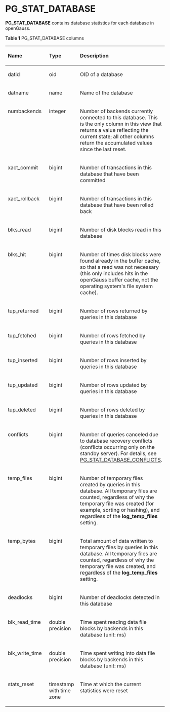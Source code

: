 # PG\_STAT\_DATABASE<a name="EN-US_TOPIC_0289900750"></a>

**PG\_STAT\_DATABASE**  contains database statistics for each database in openGauss.

**Table  1**  PG\_STAT\_DATABASE columns

<a name="en-us_topic_0283137044_en-us_topic_0237122445_en-us_topic_0059777912_t947bc88fa574402e92984bb8bb451725"></a>
<table><thead align="left"><tr id="en-us_topic_0283137044_en-us_topic_0237122445_en-us_topic_0059777912_r7cf6577310c642149ebf3ff3716efd75"><th class="cellrowborder" valign="top" width="25.85%" id="mcps1.2.4.1.1"><p id="en-us_topic_0283137044_en-us_topic_0237122445_en-us_topic_0059777912_a1ad6ef8807a34b82905d447c065e8437"><a name="en-us_topic_0283137044_en-us_topic_0237122445_en-us_topic_0059777912_a1ad6ef8807a34b82905d447c065e8437"></a><a name="en-us_topic_0283137044_en-us_topic_0237122445_en-us_topic_0059777912_a1ad6ef8807a34b82905d447c065e8437"></a>Name</p>
</th>
<th class="cellrowborder" valign="top" width="19.46%" id="mcps1.2.4.1.2"><p id="en-us_topic_0283137044_en-us_topic_0237122445_en-us_topic_0059777912_ace5f1a7999264b1e8e88d236071c4b9a"><a name="en-us_topic_0283137044_en-us_topic_0237122445_en-us_topic_0059777912_ace5f1a7999264b1e8e88d236071c4b9a"></a><a name="en-us_topic_0283137044_en-us_topic_0237122445_en-us_topic_0059777912_ace5f1a7999264b1e8e88d236071c4b9a"></a>Type</p>
</th>
<th class="cellrowborder" valign="top" width="54.690000000000005%" id="mcps1.2.4.1.3"><p id="en-us_topic_0283137044_en-us_topic_0237122445_en-us_topic_0059777912_ac46c855ddf0842d0b51a1a8ccc467e3f"><a name="en-us_topic_0283137044_en-us_topic_0237122445_en-us_topic_0059777912_ac46c855ddf0842d0b51a1a8ccc467e3f"></a><a name="en-us_topic_0283137044_en-us_topic_0237122445_en-us_topic_0059777912_ac46c855ddf0842d0b51a1a8ccc467e3f"></a>Description</p>
</th>
</tr>
</thead>
<tbody><tr id="en-us_topic_0283137044_en-us_topic_0237122445_en-us_topic_0059777912_r6a8aac0599074b71846aea40259fb80e"><td class="cellrowborder" valign="top" width="25.85%" headers="mcps1.2.4.1.1 "><p id="en-us_topic_0283137044_en-us_topic_0237122445_en-us_topic_0059777912_a9622bfeaa1dc4c7a95a8cbcd10ac4b67"><a name="en-us_topic_0283137044_en-us_topic_0237122445_en-us_topic_0059777912_a9622bfeaa1dc4c7a95a8cbcd10ac4b67"></a><a name="en-us_topic_0283137044_en-us_topic_0237122445_en-us_topic_0059777912_a9622bfeaa1dc4c7a95a8cbcd10ac4b67"></a>datid</p>
</td>
<td class="cellrowborder" valign="top" width="19.46%" headers="mcps1.2.4.1.2 "><p id="en-us_topic_0283137044_en-us_topic_0237122445_en-us_topic_0059777912_a042e5d623409436e935c4156e53b6257"><a name="en-us_topic_0283137044_en-us_topic_0237122445_en-us_topic_0059777912_a042e5d623409436e935c4156e53b6257"></a><a name="en-us_topic_0283137044_en-us_topic_0237122445_en-us_topic_0059777912_a042e5d623409436e935c4156e53b6257"></a>oid</p>
</td>
<td class="cellrowborder" valign="top" width="54.690000000000005%" headers="mcps1.2.4.1.3 "><p id="en-us_topic_0283137044_en-us_topic_0237122445_en-us_topic_0059777912_a8d69baaae44e47b58f1c3d2aa2dde316"><a name="en-us_topic_0283137044_en-us_topic_0237122445_en-us_topic_0059777912_a8d69baaae44e47b58f1c3d2aa2dde316"></a><a name="en-us_topic_0283137044_en-us_topic_0237122445_en-us_topic_0059777912_a8d69baaae44e47b58f1c3d2aa2dde316"></a>OID of a database</p>
</td>
</tr>
<tr id="en-us_topic_0283137044_en-us_topic_0237122445_en-us_topic_0059777912_r0cb3b685e5824777803d36597269bfc2"><td class="cellrowborder" valign="top" width="25.85%" headers="mcps1.2.4.1.1 "><p id="en-us_topic_0283137044_en-us_topic_0237122445_en-us_topic_0059777912_aae650770591443c78dad1be6f5180b40"><a name="en-us_topic_0283137044_en-us_topic_0237122445_en-us_topic_0059777912_aae650770591443c78dad1be6f5180b40"></a><a name="en-us_topic_0283137044_en-us_topic_0237122445_en-us_topic_0059777912_aae650770591443c78dad1be6f5180b40"></a>datname</p>
</td>
<td class="cellrowborder" valign="top" width="19.46%" headers="mcps1.2.4.1.2 "><p id="en-us_topic_0283137044_en-us_topic_0237122445_en-us_topic_0059777912_a24cb6276441d4afc933b448e11bf8fdf"><a name="en-us_topic_0283137044_en-us_topic_0237122445_en-us_topic_0059777912_a24cb6276441d4afc933b448e11bf8fdf"></a><a name="en-us_topic_0283137044_en-us_topic_0237122445_en-us_topic_0059777912_a24cb6276441d4afc933b448e11bf8fdf"></a>name</p>
</td>
<td class="cellrowborder" valign="top" width="54.690000000000005%" headers="mcps1.2.4.1.3 "><p id="en-us_topic_0283137044_en-us_topic_0237122445_en-us_topic_0059777912_a4723913e9b6c4846ab1eb26b4d4bc275"><a name="en-us_topic_0283137044_en-us_topic_0237122445_en-us_topic_0059777912_a4723913e9b6c4846ab1eb26b4d4bc275"></a><a name="en-us_topic_0283137044_en-us_topic_0237122445_en-us_topic_0059777912_a4723913e9b6c4846ab1eb26b4d4bc275"></a>Name of the database</p>
</td>
</tr>
<tr id="en-us_topic_0283137044_en-us_topic_0237122445_en-us_topic_0059777912_rea32c3beefde49abb8a86fbc699c81ce"><td class="cellrowborder" valign="top" width="25.85%" headers="mcps1.2.4.1.1 "><p id="en-us_topic_0283137044_en-us_topic_0237122445_en-us_topic_0059777912_af4bb49e41f484e4fbb17a7ba12b3cb26"><a name="en-us_topic_0283137044_en-us_topic_0237122445_en-us_topic_0059777912_af4bb49e41f484e4fbb17a7ba12b3cb26"></a><a name="en-us_topic_0283137044_en-us_topic_0237122445_en-us_topic_0059777912_af4bb49e41f484e4fbb17a7ba12b3cb26"></a>numbackends</p>
</td>
<td class="cellrowborder" valign="top" width="19.46%" headers="mcps1.2.4.1.2 "><p id="en-us_topic_0283137044_en-us_topic_0237122445_en-us_topic_0059777912_a15020e534dd34f78a5daa1c552f94903"><a name="en-us_topic_0283137044_en-us_topic_0237122445_en-us_topic_0059777912_a15020e534dd34f78a5daa1c552f94903"></a><a name="en-us_topic_0283137044_en-us_topic_0237122445_en-us_topic_0059777912_a15020e534dd34f78a5daa1c552f94903"></a>integer</p>
</td>
<td class="cellrowborder" valign="top" width="54.690000000000005%" headers="mcps1.2.4.1.3 "><p id="en-us_topic_0283137044_en-us_topic_0237122445_en-us_topic_0059777912_a8d434ffeb00a4fb9ac45118daef0f412"><a name="en-us_topic_0283137044_en-us_topic_0237122445_en-us_topic_0059777912_a8d434ffeb00a4fb9ac45118daef0f412"></a><a name="en-us_topic_0283137044_en-us_topic_0237122445_en-us_topic_0059777912_a8d434ffeb00a4fb9ac45118daef0f412"></a>Number of backends currently connected to this database. This is the only column in this view that returns a value reflecting the current state; all other columns return the accumulated values since the last reset.</p>
</td>
</tr>
<tr id="en-us_topic_0283137044_en-us_topic_0237122445_en-us_topic_0059777912_r85107e99422841c7b2c3899ec919776f"><td class="cellrowborder" valign="top" width="25.85%" headers="mcps1.2.4.1.1 "><p id="en-us_topic_0283137044_en-us_topic_0237122445_en-us_topic_0059777912_afc9b3486f3664ab68db8a48a338cd7b9"><a name="en-us_topic_0283137044_en-us_topic_0237122445_en-us_topic_0059777912_afc9b3486f3664ab68db8a48a338cd7b9"></a><a name="en-us_topic_0283137044_en-us_topic_0237122445_en-us_topic_0059777912_afc9b3486f3664ab68db8a48a338cd7b9"></a>xact_commit</p>
</td>
<td class="cellrowborder" valign="top" width="19.46%" headers="mcps1.2.4.1.2 "><p id="en-us_topic_0283137044_en-us_topic_0237122445_en-us_topic_0059777912_aecaa4215ab40404dbc79a473ffec665d"><a name="en-us_topic_0283137044_en-us_topic_0237122445_en-us_topic_0059777912_aecaa4215ab40404dbc79a473ffec665d"></a><a name="en-us_topic_0283137044_en-us_topic_0237122445_en-us_topic_0059777912_aecaa4215ab40404dbc79a473ffec665d"></a>bigint</p>
</td>
<td class="cellrowborder" valign="top" width="54.690000000000005%" headers="mcps1.2.4.1.3 "><p id="en-us_topic_0283137044_en-us_topic_0237122445_en-us_topic_0059777912_a94299f4c44604809835dc050ca4b9286"><a name="en-us_topic_0283137044_en-us_topic_0237122445_en-us_topic_0059777912_a94299f4c44604809835dc050ca4b9286"></a><a name="en-us_topic_0283137044_en-us_topic_0237122445_en-us_topic_0059777912_a94299f4c44604809835dc050ca4b9286"></a>Number of transactions in this database that have been committed</p>
</td>
</tr>
<tr id="en-us_topic_0283137044_en-us_topic_0237122445_en-us_topic_0059777912_r3b7e1d92887e448b993d2a7a71577e4e"><td class="cellrowborder" valign="top" width="25.85%" headers="mcps1.2.4.1.1 "><p id="en-us_topic_0283137044_en-us_topic_0237122445_en-us_topic_0059777912_a1894a1119bd3496f9e910e4ec51d92aa"><a name="en-us_topic_0283137044_en-us_topic_0237122445_en-us_topic_0059777912_a1894a1119bd3496f9e910e4ec51d92aa"></a><a name="en-us_topic_0283137044_en-us_topic_0237122445_en-us_topic_0059777912_a1894a1119bd3496f9e910e4ec51d92aa"></a>xact_rollback</p>
</td>
<td class="cellrowborder" valign="top" width="19.46%" headers="mcps1.2.4.1.2 "><p id="en-us_topic_0283137044_en-us_topic_0237122445_en-us_topic_0059777912_a2a20ae6e31604ef1a0ff6b441d60fc11"><a name="en-us_topic_0283137044_en-us_topic_0237122445_en-us_topic_0059777912_a2a20ae6e31604ef1a0ff6b441d60fc11"></a><a name="en-us_topic_0283137044_en-us_topic_0237122445_en-us_topic_0059777912_a2a20ae6e31604ef1a0ff6b441d60fc11"></a>bigint</p>
</td>
<td class="cellrowborder" valign="top" width="54.690000000000005%" headers="mcps1.2.4.1.3 "><p id="en-us_topic_0283137044_en-us_topic_0237122445_en-us_topic_0059777912_ab8bdd098f2f6462eaeff687dd3fa4260"><a name="en-us_topic_0283137044_en-us_topic_0237122445_en-us_topic_0059777912_ab8bdd098f2f6462eaeff687dd3fa4260"></a><a name="en-us_topic_0283137044_en-us_topic_0237122445_en-us_topic_0059777912_ab8bdd098f2f6462eaeff687dd3fa4260"></a>Number of transactions in this database that have been rolled back</p>
</td>
</tr>
<tr id="en-us_topic_0283137044_en-us_topic_0237122445_en-us_topic_0059777912_r1b28bd5fdab24ccc86fa809fd2596c29"><td class="cellrowborder" valign="top" width="25.85%" headers="mcps1.2.4.1.1 "><p id="en-us_topic_0283137044_en-us_topic_0237122445_en-us_topic_0059777912_a3f90346ec2ef481fb69d707a0566d21b"><a name="en-us_topic_0283137044_en-us_topic_0237122445_en-us_topic_0059777912_a3f90346ec2ef481fb69d707a0566d21b"></a><a name="en-us_topic_0283137044_en-us_topic_0237122445_en-us_topic_0059777912_a3f90346ec2ef481fb69d707a0566d21b"></a>blks_read</p>
</td>
<td class="cellrowborder" valign="top" width="19.46%" headers="mcps1.2.4.1.2 "><p id="en-us_topic_0283137044_en-us_topic_0237122445_en-us_topic_0059777912_aea5bcf9d169441beb3e235dc1ef24dce"><a name="en-us_topic_0283137044_en-us_topic_0237122445_en-us_topic_0059777912_aea5bcf9d169441beb3e235dc1ef24dce"></a><a name="en-us_topic_0283137044_en-us_topic_0237122445_en-us_topic_0059777912_aea5bcf9d169441beb3e235dc1ef24dce"></a>bigint</p>
</td>
<td class="cellrowborder" valign="top" width="54.690000000000005%" headers="mcps1.2.4.1.3 "><p id="en-us_topic_0283137044_en-us_topic_0237122445_en-us_topic_0059777912_ac9fa9aec656749ada35ef9a5ade18c45"><a name="en-us_topic_0283137044_en-us_topic_0237122445_en-us_topic_0059777912_ac9fa9aec656749ada35ef9a5ade18c45"></a><a name="en-us_topic_0283137044_en-us_topic_0237122445_en-us_topic_0059777912_ac9fa9aec656749ada35ef9a5ade18c45"></a>Number of disk blocks read in this database</p>
</td>
</tr>
<tr id="en-us_topic_0283137044_en-us_topic_0237122445_en-us_topic_0059777912_r91416c5188d24625815de65f5f994d55"><td class="cellrowborder" valign="top" width="25.85%" headers="mcps1.2.4.1.1 "><p id="en-us_topic_0283137044_en-us_topic_0237122445_en-us_topic_0059777912_a87d0fc493fbb44388b5675671599666d"><a name="en-us_topic_0283137044_en-us_topic_0237122445_en-us_topic_0059777912_a87d0fc493fbb44388b5675671599666d"></a><a name="en-us_topic_0283137044_en-us_topic_0237122445_en-us_topic_0059777912_a87d0fc493fbb44388b5675671599666d"></a>blks_hit</p>
</td>
<td class="cellrowborder" valign="top" width="19.46%" headers="mcps1.2.4.1.2 "><p id="en-us_topic_0283137044_en-us_topic_0237122445_en-us_topic_0059777912_a88c07bf3c0a04c4485d6b195125b690f"><a name="en-us_topic_0283137044_en-us_topic_0237122445_en-us_topic_0059777912_a88c07bf3c0a04c4485d6b195125b690f"></a><a name="en-us_topic_0283137044_en-us_topic_0237122445_en-us_topic_0059777912_a88c07bf3c0a04c4485d6b195125b690f"></a>bigint</p>
</td>
<td class="cellrowborder" valign="top" width="54.690000000000005%" headers="mcps1.2.4.1.3 "><p id="en-us_topic_0283137044_en-us_topic_0237122445_en-us_topic_0059777912_aeb6ded094606479ba7d012c4e4670d26"><a name="en-us_topic_0283137044_en-us_topic_0237122445_en-us_topic_0059777912_aeb6ded094606479ba7d012c4e4670d26"></a><a name="en-us_topic_0283137044_en-us_topic_0237122445_en-us_topic_0059777912_aeb6ded094606479ba7d012c4e4670d26"></a>Number of times disk blocks were found already in the buffer cache, so that a read was not necessary (this only includes hits in the openGauss buffer cache, not the operating system's file system cache).</p>
</td>
</tr>
<tr id="en-us_topic_0283137044_en-us_topic_0237122445_en-us_topic_0059777912_rb8964a8fecd84f6f95ad94c13b5b3c3a"><td class="cellrowborder" valign="top" width="25.85%" headers="mcps1.2.4.1.1 "><p id="en-us_topic_0283137044_en-us_topic_0237122445_en-us_topic_0059777912_a81dc1d66ea5342e69ead00267b3e2477"><a name="en-us_topic_0283137044_en-us_topic_0237122445_en-us_topic_0059777912_a81dc1d66ea5342e69ead00267b3e2477"></a><a name="en-us_topic_0283137044_en-us_topic_0237122445_en-us_topic_0059777912_a81dc1d66ea5342e69ead00267b3e2477"></a>tup_returned</p>
</td>
<td class="cellrowborder" valign="top" width="19.46%" headers="mcps1.2.4.1.2 "><p id="en-us_topic_0283137044_en-us_topic_0237122445_en-us_topic_0059777912_a40a5ba5350c84cd09cb7344c1a7942db"><a name="en-us_topic_0283137044_en-us_topic_0237122445_en-us_topic_0059777912_a40a5ba5350c84cd09cb7344c1a7942db"></a><a name="en-us_topic_0283137044_en-us_topic_0237122445_en-us_topic_0059777912_a40a5ba5350c84cd09cb7344c1a7942db"></a>bigint</p>
</td>
<td class="cellrowborder" valign="top" width="54.690000000000005%" headers="mcps1.2.4.1.3 "><p id="en-us_topic_0283137044_en-us_topic_0237122445_en-us_topic_0059777912_a9456e8bde31a4fcb842314100f17b63c"><a name="en-us_topic_0283137044_en-us_topic_0237122445_en-us_topic_0059777912_a9456e8bde31a4fcb842314100f17b63c"></a><a name="en-us_topic_0283137044_en-us_topic_0237122445_en-us_topic_0059777912_a9456e8bde31a4fcb842314100f17b63c"></a>Number of rows returned by queries in this database</p>
</td>
</tr>
<tr id="en-us_topic_0283137044_en-us_topic_0237122445_en-us_topic_0059777912_r856a4ab74e2c4622abe7c89250bffc23"><td class="cellrowborder" valign="top" width="25.85%" headers="mcps1.2.4.1.1 "><p id="en-us_topic_0283137044_en-us_topic_0237122445_en-us_topic_0059777912_a82d314725f1f46b6885bb57dd6c18417"><a name="en-us_topic_0283137044_en-us_topic_0237122445_en-us_topic_0059777912_a82d314725f1f46b6885bb57dd6c18417"></a><a name="en-us_topic_0283137044_en-us_topic_0237122445_en-us_topic_0059777912_a82d314725f1f46b6885bb57dd6c18417"></a>tup_fetched</p>
</td>
<td class="cellrowborder" valign="top" width="19.46%" headers="mcps1.2.4.1.2 "><p id="en-us_topic_0283137044_en-us_topic_0237122445_en-us_topic_0059777912_a6793f64be7eb4b66ac2a1c8a1fec75bb"><a name="en-us_topic_0283137044_en-us_topic_0237122445_en-us_topic_0059777912_a6793f64be7eb4b66ac2a1c8a1fec75bb"></a><a name="en-us_topic_0283137044_en-us_topic_0237122445_en-us_topic_0059777912_a6793f64be7eb4b66ac2a1c8a1fec75bb"></a>bigint</p>
</td>
<td class="cellrowborder" valign="top" width="54.690000000000005%" headers="mcps1.2.4.1.3 "><p id="en-us_topic_0283137044_en-us_topic_0237122445_en-us_topic_0059777912_aec9775d313ad421daa64616863ea6f25"><a name="en-us_topic_0283137044_en-us_topic_0237122445_en-us_topic_0059777912_aec9775d313ad421daa64616863ea6f25"></a><a name="en-us_topic_0283137044_en-us_topic_0237122445_en-us_topic_0059777912_aec9775d313ad421daa64616863ea6f25"></a>Number of rows fetched by queries in this database</p>
</td>
</tr>
<tr id="en-us_topic_0283137044_en-us_topic_0237122445_en-us_topic_0059777912_r760cce0c303e4cd9a555ffee552ed631"><td class="cellrowborder" valign="top" width="25.85%" headers="mcps1.2.4.1.1 "><p id="en-us_topic_0283137044_en-us_topic_0237122445_en-us_topic_0059777912_a2ff5c610e22446d28b4a889e3b357ba9"><a name="en-us_topic_0283137044_en-us_topic_0237122445_en-us_topic_0059777912_a2ff5c610e22446d28b4a889e3b357ba9"></a><a name="en-us_topic_0283137044_en-us_topic_0237122445_en-us_topic_0059777912_a2ff5c610e22446d28b4a889e3b357ba9"></a>tup_inserted</p>
</td>
<td class="cellrowborder" valign="top" width="19.46%" headers="mcps1.2.4.1.2 "><p id="en-us_topic_0283137044_en-us_topic_0237122445_en-us_topic_0059777912_a9b9d18b29d4b49119fb5ccc075e5341b"><a name="en-us_topic_0283137044_en-us_topic_0237122445_en-us_topic_0059777912_a9b9d18b29d4b49119fb5ccc075e5341b"></a><a name="en-us_topic_0283137044_en-us_topic_0237122445_en-us_topic_0059777912_a9b9d18b29d4b49119fb5ccc075e5341b"></a>bigint</p>
</td>
<td class="cellrowborder" valign="top" width="54.690000000000005%" headers="mcps1.2.4.1.3 "><p id="en-us_topic_0283137044_en-us_topic_0237122445_en-us_topic_0059777912_a4dd4a6bf18a94f3f9e9cdd723da9a5c4"><a name="en-us_topic_0283137044_en-us_topic_0237122445_en-us_topic_0059777912_a4dd4a6bf18a94f3f9e9cdd723da9a5c4"></a><a name="en-us_topic_0283137044_en-us_topic_0237122445_en-us_topic_0059777912_a4dd4a6bf18a94f3f9e9cdd723da9a5c4"></a>Number of rows inserted by queries in this database</p>
</td>
</tr>
<tr id="en-us_topic_0283137044_en-us_topic_0237122445_en-us_topic_0059777912_r6d3fb0f0375344f4b2ee4984c4fb82e1"><td class="cellrowborder" valign="top" width="25.85%" headers="mcps1.2.4.1.1 "><p id="en-us_topic_0283137044_en-us_topic_0237122445_en-us_topic_0059777912_a86e2f810a07840e88dd8ed76eb002c5a"><a name="en-us_topic_0283137044_en-us_topic_0237122445_en-us_topic_0059777912_a86e2f810a07840e88dd8ed76eb002c5a"></a><a name="en-us_topic_0283137044_en-us_topic_0237122445_en-us_topic_0059777912_a86e2f810a07840e88dd8ed76eb002c5a"></a>tup_updated</p>
</td>
<td class="cellrowborder" valign="top" width="19.46%" headers="mcps1.2.4.1.2 "><p id="en-us_topic_0283137044_en-us_topic_0237122445_en-us_topic_0059777912_a86a38c3da89542fc97abfe61ce442eca"><a name="en-us_topic_0283137044_en-us_topic_0237122445_en-us_topic_0059777912_a86a38c3da89542fc97abfe61ce442eca"></a><a name="en-us_topic_0283137044_en-us_topic_0237122445_en-us_topic_0059777912_a86a38c3da89542fc97abfe61ce442eca"></a>bigint</p>
</td>
<td class="cellrowborder" valign="top" width="54.690000000000005%" headers="mcps1.2.4.1.3 "><p id="en-us_topic_0283137044_en-us_topic_0237122445_en-us_topic_0059777912_a44fad4002c1646df913f51e632cb0841"><a name="en-us_topic_0283137044_en-us_topic_0237122445_en-us_topic_0059777912_a44fad4002c1646df913f51e632cb0841"></a><a name="en-us_topic_0283137044_en-us_topic_0237122445_en-us_topic_0059777912_a44fad4002c1646df913f51e632cb0841"></a>Number of rows updated by queries in this database</p>
</td>
</tr>
<tr id="en-us_topic_0283137044_en-us_topic_0237122445_en-us_topic_0059777912_rbb374e53b28c4588a5fa89f3e54505a1"><td class="cellrowborder" valign="top" width="25.85%" headers="mcps1.2.4.1.1 "><p id="en-us_topic_0283137044_en-us_topic_0237122445_en-us_topic_0059777912_ae461a34874b7445ba67a5a43ee725aa5"><a name="en-us_topic_0283137044_en-us_topic_0237122445_en-us_topic_0059777912_ae461a34874b7445ba67a5a43ee725aa5"></a><a name="en-us_topic_0283137044_en-us_topic_0237122445_en-us_topic_0059777912_ae461a34874b7445ba67a5a43ee725aa5"></a>tup_deleted</p>
</td>
<td class="cellrowborder" valign="top" width="19.46%" headers="mcps1.2.4.1.2 "><p id="en-us_topic_0283137044_en-us_topic_0237122445_en-us_topic_0059777912_a6a744b4385a74f7a8435f6483986edae"><a name="en-us_topic_0283137044_en-us_topic_0237122445_en-us_topic_0059777912_a6a744b4385a74f7a8435f6483986edae"></a><a name="en-us_topic_0283137044_en-us_topic_0237122445_en-us_topic_0059777912_a6a744b4385a74f7a8435f6483986edae"></a>bigint</p>
</td>
<td class="cellrowborder" valign="top" width="54.690000000000005%" headers="mcps1.2.4.1.3 "><p id="en-us_topic_0283137044_en-us_topic_0237122445_en-us_topic_0059777912_a1b981f601a424b3d92e30769bed26792"><a name="en-us_topic_0283137044_en-us_topic_0237122445_en-us_topic_0059777912_a1b981f601a424b3d92e30769bed26792"></a><a name="en-us_topic_0283137044_en-us_topic_0237122445_en-us_topic_0059777912_a1b981f601a424b3d92e30769bed26792"></a>Number of rows deleted by queries in this database</p>
</td>
</tr>
<tr id="en-us_topic_0283137044_en-us_topic_0237122445_en-us_topic_0059777912_r5fbfbe1deb524b9f8bea7c0fceb4f215"><td class="cellrowborder" valign="top" width="25.85%" headers="mcps1.2.4.1.1 "><p id="en-us_topic_0283137044_en-us_topic_0237122445_en-us_topic_0059777912_a0992d32e88304d56a41cb9adfc46c370"><a name="en-us_topic_0283137044_en-us_topic_0237122445_en-us_topic_0059777912_a0992d32e88304d56a41cb9adfc46c370"></a><a name="en-us_topic_0283137044_en-us_topic_0237122445_en-us_topic_0059777912_a0992d32e88304d56a41cb9adfc46c370"></a>conflicts</p>
</td>
<td class="cellrowborder" valign="top" width="19.46%" headers="mcps1.2.4.1.2 "><p id="en-us_topic_0283137044_en-us_topic_0237122445_en-us_topic_0059777912_ac655745d25654d41b15c9e219e5b1984"><a name="en-us_topic_0283137044_en-us_topic_0237122445_en-us_topic_0059777912_ac655745d25654d41b15c9e219e5b1984"></a><a name="en-us_topic_0283137044_en-us_topic_0237122445_en-us_topic_0059777912_ac655745d25654d41b15c9e219e5b1984"></a>bigint</p>
</td>
<td class="cellrowborder" valign="top" width="54.690000000000005%" headers="mcps1.2.4.1.3 "><p id="en-us_topic_0283137044_en-us_topic_0237122445_en-us_topic_0059777912_a8afa3aad1daf4c578d577c79cf4aa2b5"><a name="en-us_topic_0283137044_en-us_topic_0237122445_en-us_topic_0059777912_a8afa3aad1daf4c578d577c79cf4aa2b5"></a><a name="en-us_topic_0283137044_en-us_topic_0237122445_en-us_topic_0059777912_a8afa3aad1daf4c578d577c79cf4aa2b5"></a>Number of queries canceled due to database recovery conflicts (conflicts occurring only on the standby server). For details, see <a href="pg_stat_database_conflicts.md">PG_STAT_DATABASE_CONFLICTS</a>.</p>
</td>
</tr>
<tr id="en-us_topic_0283137044_en-us_topic_0237122445_en-us_topic_0059777912_r8c01855439bb4f63864698d915c24c52"><td class="cellrowborder" valign="top" width="25.85%" headers="mcps1.2.4.1.1 "><p id="en-us_topic_0283137044_en-us_topic_0237122445_en-us_topic_0059777912_a1247aef1b41c4cf8904d78fa92e49e2b"><a name="en-us_topic_0283137044_en-us_topic_0237122445_en-us_topic_0059777912_a1247aef1b41c4cf8904d78fa92e49e2b"></a><a name="en-us_topic_0283137044_en-us_topic_0237122445_en-us_topic_0059777912_a1247aef1b41c4cf8904d78fa92e49e2b"></a>temp_files</p>
</td>
<td class="cellrowborder" valign="top" width="19.46%" headers="mcps1.2.4.1.2 "><p id="en-us_topic_0283137044_en-us_topic_0237122445_en-us_topic_0059777912_a12d7b24e23404b69b7467e250eddcea7"><a name="en-us_topic_0283137044_en-us_topic_0237122445_en-us_topic_0059777912_a12d7b24e23404b69b7467e250eddcea7"></a><a name="en-us_topic_0283137044_en-us_topic_0237122445_en-us_topic_0059777912_a12d7b24e23404b69b7467e250eddcea7"></a>bigint</p>
</td>
<td class="cellrowborder" valign="top" width="54.690000000000005%" headers="mcps1.2.4.1.3 "><p id="en-us_topic_0283137044_en-us_topic_0237122445_en-us_topic_0059777912_a4e62992d6ded43738c49ffdb8ea871cc"><a name="en-us_topic_0283137044_en-us_topic_0237122445_en-us_topic_0059777912_a4e62992d6ded43738c49ffdb8ea871cc"></a><a name="en-us_topic_0283137044_en-us_topic_0237122445_en-us_topic_0059777912_a4e62992d6ded43738c49ffdb8ea871cc"></a>Number of temporary files created by queries in this database. All temporary files are counted, regardless of why the temporary file was created (for example, sorting or hashing), and regardless of the <strong id="en-us_topic_0237122445_b842352706163557"><a name="en-us_topic_0237122445_b842352706163557"></a><a name="en-us_topic_0237122445_b842352706163557"></a>log_temp_files</strong> setting.</p>
</td>
</tr>
<tr id="en-us_topic_0283137044_en-us_topic_0237122445_en-us_topic_0059777912_r8ce259bfa8214ecb986a2c23f2f7fb27"><td class="cellrowborder" valign="top" width="25.85%" headers="mcps1.2.4.1.1 "><p id="en-us_topic_0283137044_en-us_topic_0237122445_en-us_topic_0059777912_a466e95af626d4644a01dddaa7d6e596f"><a name="en-us_topic_0283137044_en-us_topic_0237122445_en-us_topic_0059777912_a466e95af626d4644a01dddaa7d6e596f"></a><a name="en-us_topic_0283137044_en-us_topic_0237122445_en-us_topic_0059777912_a466e95af626d4644a01dddaa7d6e596f"></a>temp_bytes</p>
</td>
<td class="cellrowborder" valign="top" width="19.46%" headers="mcps1.2.4.1.2 "><p id="en-us_topic_0283137044_en-us_topic_0237122445_en-us_topic_0059777912_a08b27d459af8416eb0f0a20da7b5a3ca"><a name="en-us_topic_0283137044_en-us_topic_0237122445_en-us_topic_0059777912_a08b27d459af8416eb0f0a20da7b5a3ca"></a><a name="en-us_topic_0283137044_en-us_topic_0237122445_en-us_topic_0059777912_a08b27d459af8416eb0f0a20da7b5a3ca"></a>bigint</p>
</td>
<td class="cellrowborder" valign="top" width="54.690000000000005%" headers="mcps1.2.4.1.3 "><p id="en-us_topic_0283137044_en-us_topic_0237122445_en-us_topic_0059777912_a7d2054e123e34a13a70ab2d6ad75511e"><a name="en-us_topic_0283137044_en-us_topic_0237122445_en-us_topic_0059777912_a7d2054e123e34a13a70ab2d6ad75511e"></a><a name="en-us_topic_0283137044_en-us_topic_0237122445_en-us_topic_0059777912_a7d2054e123e34a13a70ab2d6ad75511e"></a>Total amount of data written to temporary files by queries in this database. All temporary files are counted, regardless of why the temporary file was created, and regardless of the <strong id="en-us_topic_0237122445_b842352706163724"><a name="en-us_topic_0237122445_b842352706163724"></a><a name="en-us_topic_0237122445_b842352706163724"></a>log_temp_files</strong> setting.</p>
</td>
</tr>
<tr id="en-us_topic_0283137044_en-us_topic_0237122445_en-us_topic_0059777912_r9a94123701a14c2886bda1e221221e6c"><td class="cellrowborder" valign="top" width="25.85%" headers="mcps1.2.4.1.1 "><p id="en-us_topic_0283137044_en-us_topic_0237122445_en-us_topic_0059777912_a8d2bb9668eb545fb966ed2af092dc940"><a name="en-us_topic_0283137044_en-us_topic_0237122445_en-us_topic_0059777912_a8d2bb9668eb545fb966ed2af092dc940"></a><a name="en-us_topic_0283137044_en-us_topic_0237122445_en-us_topic_0059777912_a8d2bb9668eb545fb966ed2af092dc940"></a>deadlocks</p>
</td>
<td class="cellrowborder" valign="top" width="19.46%" headers="mcps1.2.4.1.2 "><p id="en-us_topic_0283137044_en-us_topic_0237122445_en-us_topic_0059777912_ac93c5a8c32764afd9666f9d84e0447f6"><a name="en-us_topic_0283137044_en-us_topic_0237122445_en-us_topic_0059777912_ac93c5a8c32764afd9666f9d84e0447f6"></a><a name="en-us_topic_0283137044_en-us_topic_0237122445_en-us_topic_0059777912_ac93c5a8c32764afd9666f9d84e0447f6"></a>bigint</p>
</td>
<td class="cellrowborder" valign="top" width="54.690000000000005%" headers="mcps1.2.4.1.3 "><p id="en-us_topic_0283137044_en-us_topic_0237122445_en-us_topic_0059777912_ae713886d079f41d389a5371c7d35acf6"><a name="en-us_topic_0283137044_en-us_topic_0237122445_en-us_topic_0059777912_ae713886d079f41d389a5371c7d35acf6"></a><a name="en-us_topic_0283137044_en-us_topic_0237122445_en-us_topic_0059777912_ae713886d079f41d389a5371c7d35acf6"></a>Number of deadlocks detected in this database</p>
</td>
</tr>
<tr id="en-us_topic_0283137044_en-us_topic_0237122445_en-us_topic_0059777912_r632544e3c554442cab3d7360173bfaee"><td class="cellrowborder" valign="top" width="25.85%" headers="mcps1.2.4.1.1 "><p id="en-us_topic_0283137044_en-us_topic_0237122445_en-us_topic_0059777912_ae016a07bca544566847e64dfd2fa8e57"><a name="en-us_topic_0283137044_en-us_topic_0237122445_en-us_topic_0059777912_ae016a07bca544566847e64dfd2fa8e57"></a><a name="en-us_topic_0283137044_en-us_topic_0237122445_en-us_topic_0059777912_ae016a07bca544566847e64dfd2fa8e57"></a>blk_read_time</p>
</td>
<td class="cellrowborder" valign="top" width="19.46%" headers="mcps1.2.4.1.2 "><p id="en-us_topic_0283137044_en-us_topic_0237122445_en-us_topic_0059777912_ad0e281db3a034c7ba9d22235d99dd8b2"><a name="en-us_topic_0283137044_en-us_topic_0237122445_en-us_topic_0059777912_ad0e281db3a034c7ba9d22235d99dd8b2"></a><a name="en-us_topic_0283137044_en-us_topic_0237122445_en-us_topic_0059777912_ad0e281db3a034c7ba9d22235d99dd8b2"></a>double precision</p>
</td>
<td class="cellrowborder" valign="top" width="54.690000000000005%" headers="mcps1.2.4.1.3 "><p id="en-us_topic_0283137044_en-us_topic_0237122445_en-us_topic_0059777912_abf870fcd502a4052b2a3bf5b9a2b1fc7"><a name="en-us_topic_0283137044_en-us_topic_0237122445_en-us_topic_0059777912_abf870fcd502a4052b2a3bf5b9a2b1fc7"></a><a name="en-us_topic_0283137044_en-us_topic_0237122445_en-us_topic_0059777912_abf870fcd502a4052b2a3bf5b9a2b1fc7"></a>Time spent reading data file blocks by backends in this database (unit: ms)</p>
</td>
</tr>
<tr id="en-us_topic_0283137044_en-us_topic_0237122445_en-us_topic_0059777912_rbd3ab7915c0c467687c25136a900e767"><td class="cellrowborder" valign="top" width="25.85%" headers="mcps1.2.4.1.1 "><p id="en-us_topic_0283137044_en-us_topic_0237122445_en-us_topic_0059777912_ab49acfcdd0ed42038bb18dc6e7df00c0"><a name="en-us_topic_0283137044_en-us_topic_0237122445_en-us_topic_0059777912_ab49acfcdd0ed42038bb18dc6e7df00c0"></a><a name="en-us_topic_0283137044_en-us_topic_0237122445_en-us_topic_0059777912_ab49acfcdd0ed42038bb18dc6e7df00c0"></a>blk_write_time</p>
</td>
<td class="cellrowborder" valign="top" width="19.46%" headers="mcps1.2.4.1.2 "><p id="en-us_topic_0283137044_en-us_topic_0237122445_en-us_topic_0059777912_a557a466472c943aca44537efa0bcb17e"><a name="en-us_topic_0283137044_en-us_topic_0237122445_en-us_topic_0059777912_a557a466472c943aca44537efa0bcb17e"></a><a name="en-us_topic_0283137044_en-us_topic_0237122445_en-us_topic_0059777912_a557a466472c943aca44537efa0bcb17e"></a>double precision</p>
</td>
<td class="cellrowborder" valign="top" width="54.690000000000005%" headers="mcps1.2.4.1.3 "><p id="en-us_topic_0283137044_en-us_topic_0237122445_en-us_topic_0059777912_a3c751115395941c092e64ff55ea21cc1"><a name="en-us_topic_0283137044_en-us_topic_0237122445_en-us_topic_0059777912_a3c751115395941c092e64ff55ea21cc1"></a><a name="en-us_topic_0283137044_en-us_topic_0237122445_en-us_topic_0059777912_a3c751115395941c092e64ff55ea21cc1"></a>Time spent writing into data file blocks by backends in this database (unit: ms)</p>
</td>
</tr>
<tr id="en-us_topic_0283137044_en-us_topic_0237122445_en-us_topic_0059777912_rc76847b7b11b4940945d29247f1693b6"><td class="cellrowborder" valign="top" width="25.85%" headers="mcps1.2.4.1.1 "><p id="en-us_topic_0283137044_en-us_topic_0237122445_en-us_topic_0059777912_aebd772492399480b85a8654355c58c7d"><a name="en-us_topic_0283137044_en-us_topic_0237122445_en-us_topic_0059777912_aebd772492399480b85a8654355c58c7d"></a><a name="en-us_topic_0283137044_en-us_topic_0237122445_en-us_topic_0059777912_aebd772492399480b85a8654355c58c7d"></a>stats_reset</p>
</td>
<td class="cellrowborder" valign="top" width="19.46%" headers="mcps1.2.4.1.2 "><p id="en-us_topic_0283137044_en-us_topic_0237122445_en-us_topic_0059777912_a3a16b40e0873422cad8e9a834130b9a9"><a name="en-us_topic_0283137044_en-us_topic_0237122445_en-us_topic_0059777912_a3a16b40e0873422cad8e9a834130b9a9"></a><a name="en-us_topic_0283137044_en-us_topic_0237122445_en-us_topic_0059777912_a3a16b40e0873422cad8e9a834130b9a9"></a>timestamp with time zone</p>
</td>
<td class="cellrowborder" valign="top" width="54.690000000000005%" headers="mcps1.2.4.1.3 "><p id="en-us_topic_0283137044_en-us_topic_0237122445_en-us_topic_0059777912_aadb43ce7b32948eebc9e7c243c2afc2c"><a name="en-us_topic_0283137044_en-us_topic_0237122445_en-us_topic_0059777912_aadb43ce7b32948eebc9e7c243c2afc2c"></a><a name="en-us_topic_0283137044_en-us_topic_0237122445_en-us_topic_0059777912_aadb43ce7b32948eebc9e7c243c2afc2c"></a>Time at which the current statistics were reset</p>
</td>
</tr>
</tbody>
</table>

